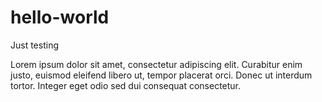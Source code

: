 # hello-world
Just testing


Lorem ipsum dolor sit amet, consectetur adipiscing elit. Curabitur enim justo, euismod eleifend libero ut, tempor placerat orci. Donec ut interdum tortor. Integer eget odio sed dui consequat consectetur.
